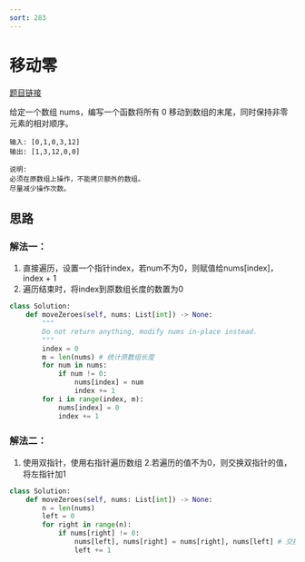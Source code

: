 ```yaml
---
sort: 283
---
```

# 移动零

[题目链接](https://leetcode-cn.com/problems/move-zeroes/)

给定一个数组 nums，编写一个函数将所有 0 移动到数组的末尾，同时保持非零元素的相对顺序。
```
输入: [0,1,0,3,12]
输出: [1,3,12,0,0]

说明:
必须在原数组上操作，不能拷贝额外的数组。
尽量减少操作次数。
```
## 思路

### 解法一：
1. 直接遍历，设置一个指针index，若num不为0，则赋值给nums[index]，index + 1
2. 遍历结束时，将index到原数组长度的数置为0
```python
class Solution:
    def moveZeroes(self, nums: List[int]) -> None:
        """
        Do not return anything, modify nums in-place instead.
        """
        index = 0 
        m = len(nums) # 统计原数组长度
        for num in nums:
            if num != 0:
                nums[index] = num
                index += 1
        for i in range(index, m):
            nums[index] = 0
            index += 1
```

### 解法二：
1. 使用双指针，使用右指针遍历数组
2.若遍历的值不为0，则交换双指针的值，将左指针加1

```python
class Solution:
    def moveZeroes(self, nums: List[int]) -> None:
        n = len(nums)
        left = 0
        for right in range(n):
            if nums[right] != 0:
                nums[left], nums[right] = nums[right], nums[left] # 交换双指针的值
                left += 1
```